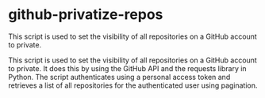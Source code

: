 # github-privatize-repos
This script is used to set the visibility of all repositories on a GitHub account to private. 

This script is used to set the visibility of all repositories on a GitHub account to private. 
It does this by using the GitHub API and the requests library in Python. 
The script authenticates using a personal access token and retrieves a list of all repositories for the authenticated user using pagination. 
